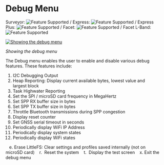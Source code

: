 # Debug Menu

Surveyor: ![Feature Supported](https://raw.githubusercontent.com/sparkfun/SparkFun_RTK_Firmware/main/docs/img/GreenDot.png) / Express: ![Feature Supported](https://raw.githubusercontent.com/sparkfun/SparkFun_RTK_Firmware/main/docs/img/GreenDot.png) / Express Plus: ![Feature Supported](https://raw.githubusercontent.com/sparkfun/SparkFun_RTK_Firmware/main/docs/img/GreenDot.png) / Facet: ![Feature Supported](https://raw.githubusercontent.com/sparkfun/SparkFun_RTK_Firmware/main/docs/img/GreenDot.png) / Facet L-Band: ![Feature Supported](https://raw.githubusercontent.com/sparkfun/SparkFun_RTK_Firmware/main/docs/img/GreenDot.png)

[![Showing the debug menu](https://cdn.sparkfun.com/r/600-600/assets/learn_tutorials/2/1/8/8/SparkFun_RTK_DebugMenu.jpg)](https://cdn.sparkfun.com/assets/learn_tutorials/2/1/8/8/SparkFun_RTK_DebugMenu.jpg)

*Showing the debug menu*

The Debug menu enables the user to enable and disable various debug features. These features include:

1. I2C Debugging Output
2. Heap Reporting: Display current available bytes, lowest value and largest block
3. Task Highwater Reporting
4. Set the SPI / microSD card frequency in MegaHertz
5. Set SPP RX buffer size in bytes
6. Set SPP TX buffer size in bytes
7. Throttle Bluetooth transmissions during SPP congestion
8. Display reset counter
9. Set GNSS serial timeout in seconds
10. Periodically display WiFi IP Address
11. Periodically display system states
12. Periodically display WiFi states

&nbsp;&nbsp;&nbsp;e. Erase LittleFS: Clear settings and profiles saved internally (not on microSD card)
&nbsp;&nbsp;&nbsp;r. &nbsp;Reset the system
&nbsp;&nbsp;&nbsp;t. &nbsp;Display the test screen
&nbsp;&nbsp;&nbsp;x. Exit the debug menu
